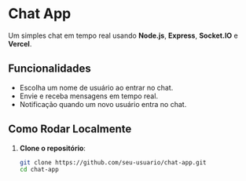 # Chat App

Um simples chat em tempo real usando **Node.js**, **Express**, **Socket.IO** e **Vercel**.

## Funcionalidades

- Escolha um nome de usuário ao entrar no chat.
- Envie e receba mensagens em tempo real.
- Notificação quando um novo usuário entra no chat.

## Como Rodar Localmente

1. **Clone o repositório**:
   ```bash
   git clone https://github.com/seu-usuario/chat-app.git
   cd chat-app